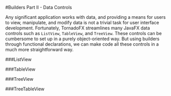#Builders Part II - Data Controls

Any significant application works with data, and providing a means for users to view, manipulate, and modify data is not a trivial task for user interface development. Fortunately, TornadoFX streamlines many JavaFX data controls such as `ListView`, `TableView`, and `TreeView`. These controls can be cumbersome to set up in a purely object-oriented way. But using builders through functional declarations, we can make code all these controls in a much more straightforward way. 

###ListView

###TableView

###TreeView

###TreeTableView